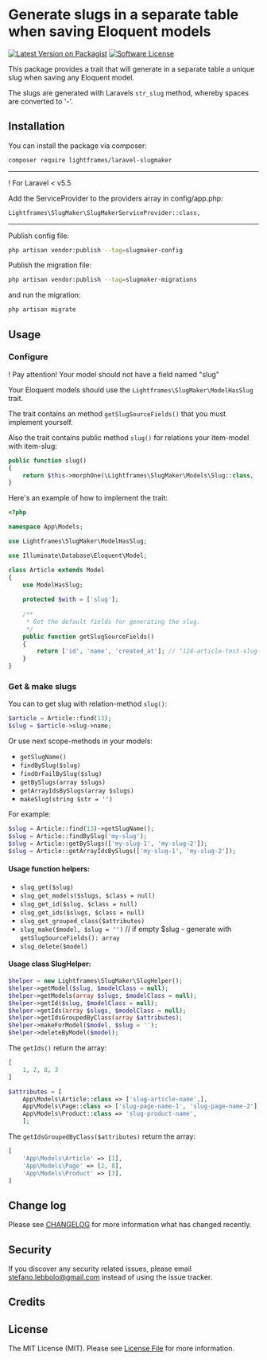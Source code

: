 # Generate slugs in a separate table when saving Eloquent models

[![Latest Version on Packagist](https://img.shields.io/packagist/v/fomvasss/laravel-slugmaker.svg?style=flat-square)](https://packagist.org/packages/lightframes/laravel-slugmaker)
[![Software License](https://img.shields.io/badge/license-MIT-brightgreen.svg?style=flat-square)](LICENSE.md)


This package provides a trait that will generate in a separate table a unique slug when saving any Eloquent model. 

The slugs are generated with Laravels `str_slug` method, whereby spaces are converted to '-'.

## Installation

You can install the package via composer:
``` bash
composer require lightframes/laravel-slugmaker
```
---
! For Laravel < v5.5

Add the ServiceProvider to the providers array in config/app.php:

```bash
Lightframes\SlugMaker\SlugMakerServiceProvider::class,
```
---
Publish config file:
```bash
php artisan vendor:publish --tag=slugmaker-config
```

Publish the migration file:
```bash
php artisan vendor:publish --tag=slugmaker-migrations
```
and run the migration:
```bash
php artisan migrate
```

## Usage

### Configure

! Pay attention! Your model should not have a field named "slug"

Your Eloquent models should use the `Lightframes\SlugMaker\ModelHasSlug` trait.

The trait contains an method `getSlugSourceFields()` that you must implement yourself. 

Also the trait contains public method `slug()` for relations your item-model with item-slug:

```php
public function slug()
{
    return $this->morphOne(\Lightframes\SlugMaker\Models\Slug::class, 'slugable');
}
```

Here's an example of how to implement the trait:

```php
<?php

namespace App\Models;

use Lightframes\SlugMaker\ModelHasSlug;

use Illuminate\Database\Eloquent\Model;

class Article extends Model
{
    use ModelHasSlug;
    
    protected $with = ['slug'];
    
    /**
     * Get the default fields for generating the slug.
     */
    public function getSlugSourceFields()
    {
        return ['id', 'name', 'created_at']; // "124-article-test-slug-2017-12-26-135705"
    }
}
```

### Get & make slugs

You can to get slug with relation-method `slug()`:

```php
$article = Article::find(13);
$slug = $article->slug->name;
```

Or use next scope-methods in your models:
- `getSlugName()`
- `findBySlug($slug)`
- `findOrFailBySlug($slug)`
- `getBySlugs(array $slugs)`
- `getArrayIdsBySlugs(array $slugs)`
- `makeSlug(string $str = '')`

For example:

```php
$slug = Article::find(13)->getSlugName();
$slug = Article::findBySlug('my-slug');
$slug = Article::getBySlugs(['my-slug-1', 'my-slug-2']);
$slug = Article::getArrayIdsBySlugs(['my-slug-1', 'my-slug-2']);
```

#### Usage function helpers:

- `slug_get($slug)`
- `slug_get_models($slugs, $class = null)`
- `slug_get_id($slug, $class = null)`
- `slug_get_ids($slugs, $class = null)`
- `slug_get_grouped_class($attributes)`
- `slug_make($model, $slug = '')` // if empty $slug - generate with `getSlugSourceFields(): array`
- `slug_delete($model)`


#### Usage class SlugHelper:

```php
$helper = new Lightframes\SlugMaker\SlugHelper();
$helper->getModel($slug, $modelClass = null);
$helper->getModels(array $slugs, $modelClass = null);
$helper->getId($slug, $modelClass = null);
$helper->getIds(array $slugs, $modelClass = null);
$helper->getIdsGroupedByClass(array $attributes);
$helper->makeForModel($model, $slug = '');
$helper->deleteByModel($model);
```

The `getIds()` return the array:
```php
[
    1, 2, 8, 3
]
```
```php
$attributes = [
    App\Models\Article::class => ['slug-article-name',],
    App\Models\Page::class => ['slug-page-name-1', 'slug-page-name-2'],
    App\Models\Product::class => 'slug-product-name',
    ];
```
The `getIdsGroupedByClass($attributes)` return the array:
```php
[
    'App\Models\Article' => [1],
    'App\Models\Page' => [2, 8],
    'App\Models\Product' => [3],
]
```

## Change log

Please see [CHANGELOG](CHANGELOG.md) for more information what has changed recently.


## Security

If you discover any security related issues, please email stefano.lebbolo@gmail.com instead of using the issue tracker.


## Credits

## License

The MIT License (MIT). Please see [License File](LICENSE.md) for more information.
